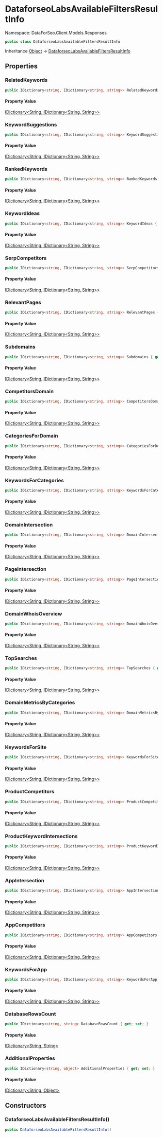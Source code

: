 # DataforseoLabsAvailableFiltersResultInfo

Namespace: DataForSeo.Client.Models.Responses

```csharp
public class DataforseoLabsAvailableFiltersResultInfo
```

Inheritance [Object](https://docs.microsoft.com/en-us/dotnet/api/system.object) → [DataforseoLabsAvailableFiltersResultInfo](./dataforseo.client.models.responses.dataforseolabsavailablefiltersresultinfo.md)

## Properties

### **RelatedKeywords**

```csharp
public IDictionary<string, IDictionary<string, string>> RelatedKeywords { get; set; }
```

#### Property Value

[IDictionary&lt;String, IDictionary&lt;String, String&gt;&gt;](https://docs.microsoft.com/en-us/dotnet/api/system.collections.generic.idictionary-2)<br>

### **KeywordSuggestions**

```csharp
public IDictionary<string, IDictionary<string, string>> KeywordSuggestions { get; set; }
```

#### Property Value

[IDictionary&lt;String, IDictionary&lt;String, String&gt;&gt;](https://docs.microsoft.com/en-us/dotnet/api/system.collections.generic.idictionary-2)<br>

### **RankedKeywords**

```csharp
public IDictionary<string, IDictionary<string, string>> RankedKeywords { get; set; }
```

#### Property Value

[IDictionary&lt;String, IDictionary&lt;String, String&gt;&gt;](https://docs.microsoft.com/en-us/dotnet/api/system.collections.generic.idictionary-2)<br>

### **KeywordIdeas**

```csharp
public IDictionary<string, IDictionary<string, string>> KeywordIdeas { get; set; }
```

#### Property Value

[IDictionary&lt;String, IDictionary&lt;String, String&gt;&gt;](https://docs.microsoft.com/en-us/dotnet/api/system.collections.generic.idictionary-2)<br>

### **SerpCompetitors**

```csharp
public IDictionary<string, IDictionary<string, string>> SerpCompetitors { get; set; }
```

#### Property Value

[IDictionary&lt;String, IDictionary&lt;String, String&gt;&gt;](https://docs.microsoft.com/en-us/dotnet/api/system.collections.generic.idictionary-2)<br>

### **RelevantPages**

```csharp
public IDictionary<string, IDictionary<string, string>> RelevantPages { get; set; }
```

#### Property Value

[IDictionary&lt;String, IDictionary&lt;String, String&gt;&gt;](https://docs.microsoft.com/en-us/dotnet/api/system.collections.generic.idictionary-2)<br>

### **Subdomains**

```csharp
public IDictionary<string, IDictionary<string, string>> Subdomains { get; set; }
```

#### Property Value

[IDictionary&lt;String, IDictionary&lt;String, String&gt;&gt;](https://docs.microsoft.com/en-us/dotnet/api/system.collections.generic.idictionary-2)<br>

### **CompetitorsDomain**

```csharp
public IDictionary<string, IDictionary<string, string>> CompetitorsDomain { get; set; }
```

#### Property Value

[IDictionary&lt;String, IDictionary&lt;String, String&gt;&gt;](https://docs.microsoft.com/en-us/dotnet/api/system.collections.generic.idictionary-2)<br>

### **CategoriesForDomain**

```csharp
public IDictionary<string, IDictionary<string, string>> CategoriesForDomain { get; set; }
```

#### Property Value

[IDictionary&lt;String, IDictionary&lt;String, String&gt;&gt;](https://docs.microsoft.com/en-us/dotnet/api/system.collections.generic.idictionary-2)<br>

### **KeywordsForCategories**

```csharp
public IDictionary<string, IDictionary<string, string>> KeywordsForCategories { get; set; }
```

#### Property Value

[IDictionary&lt;String, IDictionary&lt;String, String&gt;&gt;](https://docs.microsoft.com/en-us/dotnet/api/system.collections.generic.idictionary-2)<br>

### **DomainIntersection**

```csharp
public IDictionary<string, IDictionary<string, string>> DomainIntersection { get; set; }
```

#### Property Value

[IDictionary&lt;String, IDictionary&lt;String, String&gt;&gt;](https://docs.microsoft.com/en-us/dotnet/api/system.collections.generic.idictionary-2)<br>

### **PageIntersection**

```csharp
public IDictionary<string, IDictionary<string, string>> PageIntersection { get; set; }
```

#### Property Value

[IDictionary&lt;String, IDictionary&lt;String, String&gt;&gt;](https://docs.microsoft.com/en-us/dotnet/api/system.collections.generic.idictionary-2)<br>

### **DomainWhoisOverview**

```csharp
public IDictionary<string, IDictionary<string, string>> DomainWhoisOverview { get; set; }
```

#### Property Value

[IDictionary&lt;String, IDictionary&lt;String, String&gt;&gt;](https://docs.microsoft.com/en-us/dotnet/api/system.collections.generic.idictionary-2)<br>

### **TopSearches**

```csharp
public IDictionary<string, IDictionary<string, string>> TopSearches { get; set; }
```

#### Property Value

[IDictionary&lt;String, IDictionary&lt;String, String&gt;&gt;](https://docs.microsoft.com/en-us/dotnet/api/system.collections.generic.idictionary-2)<br>

### **DomainMetricsByCategories**

```csharp
public IDictionary<string, IDictionary<string, string>> DomainMetricsByCategories { get; set; }
```

#### Property Value

[IDictionary&lt;String, IDictionary&lt;String, String&gt;&gt;](https://docs.microsoft.com/en-us/dotnet/api/system.collections.generic.idictionary-2)<br>

### **KeywordsForSite**

```csharp
public IDictionary<string, IDictionary<string, string>> KeywordsForSite { get; set; }
```

#### Property Value

[IDictionary&lt;String, IDictionary&lt;String, String&gt;&gt;](https://docs.microsoft.com/en-us/dotnet/api/system.collections.generic.idictionary-2)<br>

### **ProductCompetitors**

```csharp
public IDictionary<string, IDictionary<string, string>> ProductCompetitors { get; set; }
```

#### Property Value

[IDictionary&lt;String, IDictionary&lt;String, String&gt;&gt;](https://docs.microsoft.com/en-us/dotnet/api/system.collections.generic.idictionary-2)<br>

### **ProductKeywordIntersections**

```csharp
public IDictionary<string, IDictionary<string, string>> ProductKeywordIntersections { get; set; }
```

#### Property Value

[IDictionary&lt;String, IDictionary&lt;String, String&gt;&gt;](https://docs.microsoft.com/en-us/dotnet/api/system.collections.generic.idictionary-2)<br>

### **AppIntersection**

```csharp
public IDictionary<string, IDictionary<string, string>> AppIntersection { get; set; }
```

#### Property Value

[IDictionary&lt;String, IDictionary&lt;String, String&gt;&gt;](https://docs.microsoft.com/en-us/dotnet/api/system.collections.generic.idictionary-2)<br>

### **AppCompetitors**

```csharp
public IDictionary<string, IDictionary<string, string>> AppCompetitors { get; set; }
```

#### Property Value

[IDictionary&lt;String, IDictionary&lt;String, String&gt;&gt;](https://docs.microsoft.com/en-us/dotnet/api/system.collections.generic.idictionary-2)<br>

### **KeywordsForApp**

```csharp
public IDictionary<string, IDictionary<string, string>> KeywordsForApp { get; set; }
```

#### Property Value

[IDictionary&lt;String, IDictionary&lt;String, String&gt;&gt;](https://docs.microsoft.com/en-us/dotnet/api/system.collections.generic.idictionary-2)<br>

### **DatabaseRowsCount**

```csharp
public IDictionary<string, string> DatabaseRowsCount { get; set; }
```

#### Property Value

[IDictionary&lt;String, String&gt;](https://docs.microsoft.com/en-us/dotnet/api/system.collections.generic.idictionary-2)<br>

### **AdditionalProperties**

```csharp
public IDictionary<string, object> AdditionalProperties { get; set; }
```

#### Property Value

[IDictionary&lt;String, Object&gt;](https://docs.microsoft.com/en-us/dotnet/api/system.collections.generic.idictionary-2)<br>

## Constructors

### **DataforseoLabsAvailableFiltersResultInfo()**

```csharp
public DataforseoLabsAvailableFiltersResultInfo()
```

